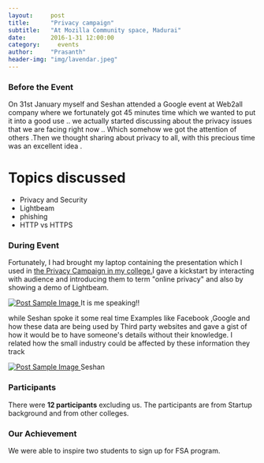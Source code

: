 ```yaml
---
layout:     post
title:      "Privacy campaign"
subtitle:   "At Mozilla Community space, Madurai"
date:       2016-1-31 12:00:00
category:	  events
author:     "Prasanth"
header-img: "img/lavendar.jpeg"
---
```

<h3><b>Before the Event</b></h3>
<p>On 31st January myself and Seshan attended a Google event at Web2all company where we fortunately got 45 minutes time which we wanted to put it into a good use ..
we actually started discussing about the privacy issues that we are facing right now ..
Which somehow we got the attention of others .Then we thought sharing about privacy to all, with this precious time was an excellent idea .</p>
<h1><b>Topics discussed</b></h1>
<ul>
  <li>Privacy and Security</li>
  <li>Lightbeam</li>
  <li>phishing</li>
  <li>HTTP vs HTTPS</li>
</ul>
<h3><b>During Event</b></h3>
<p>Fortunately, I had brought my laptop containing the presentation which I used in <a href= " ">the Privacy Campaign in my college.</a>I gave a kickstart by interacting with audience and introducing them to term "online privacy" and also by showing a demo of Lightbeam.</p>



<a href="#">
    <img src="{{ site.baseurl }}/img/prasanth.jpg" alt="Post Sample Image">
</a>
<span class="caption text-muted">It is me speaking!!</span>

<p>while Seshan spoke it some real time Examples like Facebook ,Google and how these data are being used by Third party websites and gave a gist of how it would be to have someone's details without their knowledge. I related how the small industry could be affected by these information they track</p>



<a href="#">
    <img src="{{ site.baseurl }}/img/seshan.jpg" alt="Post Sample Image">
</a>
<span class="caption text-muted">Seshan</span>

<h3>Participants</h3>
<p> There were <b>12 participants</b> excluding us.
The participants are from Startup background and from other colleges.</p>

<h3><b> Our Achievement</b></h3>
<p>We were able to inspire two students to sign up for FSA program.<p>
